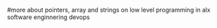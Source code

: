#more about pointers, array and strings on low level programming in alx software enginnering devops
